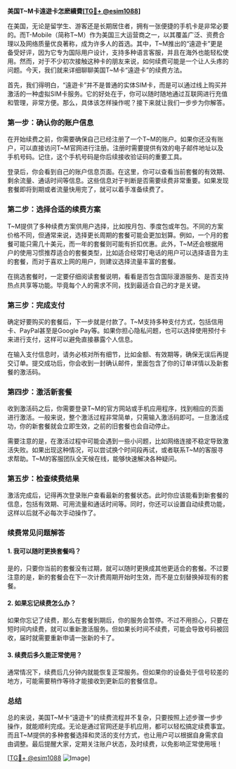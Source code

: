 **美国T~M卡遠遊卡怎麽續費[[TG💪+ @esim1088](https://t.me/s/esim1088)]**

在美国，无论是留学生、游客还是长期居住者，拥有一张便捷的手机卡是非常必要的。而T-Mobile（简称T~M）作为美国三大运营商之一，以其覆盖广泛、资费合理以及网络质量优良著称，成为许多人的首选。其中，T~M推出的“遠遊卡”更是备受好评，因为它专为国际用户设计，支持多种语言客服，并且在海外也能轻松使用。然而，对于不少初次接触这种卡的朋友来说，如何续费可能是一个让人头疼的问题。今天，我们就来详细聊聊美国T~M卡“遠遊卡”的续费方法。

首先，我们得明白，“遠遊卡”并不是普通的实体SIM卡，而是可以通过线上购买并激活的一种虚拟SIM卡服务。它的好处在于，你可以随时随地通过互联网进行充值和管理，非常方便。那么，具体该怎样操作呢？接下来就让我们一步步为你解答。

### **第一步：确认你的账户信息**
在开始续费之前，你需要确保自己已经注册了一个T~M的账户。如果你还没有账户，可以直接访问T~M官网进行注册。注册时需要提供有效的电子邮件地址以及手机号码。记住，这个手机号码是你后续接收验证码的重要工具。

登录后，你会看到自己的账户信息页面。在这里，你可以查看当前套餐的有效期、剩余流量、通话时间等信息。这些信息对于判断是否需要续费非常重要。如果发现套餐即将到期或者流量快用完了，就可以着手准备续费了。

### **第二步：选择合适的续费方案**
T~M提供了多种续费方案供用户选择，比如按月包、季度包或年包。不同的方案价格不同，但通常来说，选择更长周期的套餐可能会更加划算。例如，一个月的套餐可能只需几十美元，而一年的套餐则可能有折扣优惠。此外，T~M还会根据用户的使用习惯推荐适合的套餐类型，比如适合经常打电话的用户可以选择语音为主的套餐，而对于喜欢上网的用户，则建议选择流量丰富的套餐。

在挑选套餐时，一定要仔细阅读套餐说明，看看是否包含国际漫游服务、是否支持热点共享等功能。毕竟每个人的需求不同，找到最适合自己的才是关键。

### **第三步：完成支付**
确定好要购买的套餐后，下一步就是付款了。T~M支持多种支付方式，包括信用卡、PayPal甚至是Google Pay等。如果你担心隐私问题，也可以选择使用预付卡来进行支付，这样可以避免直接暴露个人信息。

在输入支付信息时，请务必核对所有细节，比如金额、有效期等，确保无误后再提交订单。提交成功后，你会收到一封确认邮件，里面包含了你的订单详情以及新套餐的激活码。

### **第四步：激活新套餐**
收到激活码之后，你需要登录T~M的官方网站或手机应用程序，找到相应的页面进行激活。一般来说，整个激活过程非常简单，只需输入激活码即可。一旦激活成功，你的新套餐就会立即生效，之前的旧套餐也会自动停止。

需要注意的是，在激活过程中可能会遇到一些小问题，比如网络连接不稳定导致激活失败。如果出现这种情况，可以尝试换个时间段再试，或者联系T~M的客服寻求帮助。T~M的客服团队全天候在线，能够快速解决各种疑问。

### **第五步：检查续费结果**
激活完成后，记得再次登录账户查看最新的套餐状态。此时你应该能看到新套餐的信息，包括有效期、可用流量和通话时间等。同时，你还可以设置自动续费功能，这样以后就不必每次手动操作了。

### **续费常见问题解答**

#### **1. 我可以随时更换套餐吗？**
是的，只要你当前的套餐没有过期，就可以随时更换成其他更适合的套餐。不过要注意的是，新的套餐会在下一次计费周期开始时生效，而不是立刻替换掉现有的套餐。

#### **2. 如果忘记续费怎么办？**
如果你忘记了续费，那么在套餐到期后，你的服务会暂停。不过不用担心，只要在短时间内续费，就可以重新激活服务。但如果长时间不续费，可能会导致号码被回收，届时就需要重新申请一张新的卡了。

#### **3. 续费后多久能正常使用？**
通常情况下，续费后几分钟内就能恢复正常服务。但如果你的设备处于信号较差的地方，可能需要稍作等待才能接收到更新后的套餐信息。

### **总结**
总的来说，美国T~M卡“遠遊卡”的续费流程并不复杂，只要按照上述步骤一步步操作，就能顺利完成。无论是通过官网还是手机应用，都可以轻松搞定续费事宜。而且T~M提供的多种套餐选择和灵活的支付方式，也让用户可以根据自身需求自由调整。最后提醒大家，定期关注账户状态，及时续费，以免影响正常使用哦！

[[TG💪+ @esim1088](https://t.me/s/esim1088) ![Image](https://i.postimg.cc/4NQfJmqS/Snipaste-2025-05-13-00-14-12.png)]